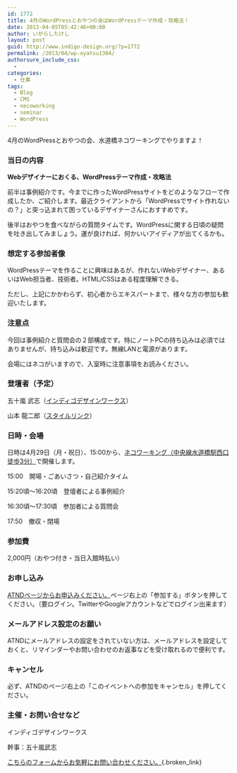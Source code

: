 ```yaml
---
id: 1772
title: 4月のWordPressとおやつの会はWordPressテーマ作成・攻略法！
date: 2013-04-05T05:42:46+00:00
author: いがらしたけし
layout: post
guid: http://www.indigo-design.org/?p=1772
permalink: /2013/04/wp-oyatsu1304/
authorsure_include_css:
  - 
categories:
  - 仕事
tags:
  - Blog
  - CMS
  - necoworking
  - seminar
  - WordPress
---
```

4月のWordPressとおやつの会、水道橋ネコワーキングでやりますよ！

### 当日の内容

**Webデザイナーにおくる、WordPressテーマ作成・攻略法**

前半は事例紹介です。今までに作ったWordPressサイトをどのようなフローで作成したか、ご紹介します。最近クライアントから「WordPressでサイト作れないの？」と突っ込まれて困っているデザイナーさんにおすすめです。

後半はおやつを食べながらの質問タイムです。WordPressに関する日頃の疑問を吐き出してみましょう。運が良ければ、何かいいアイディアが出てくるかも。

### 想定する参加者像

WordPressテーマを作ることに興味はあるが、作れないWebデザイナー、あるいはWeb担当者、技術者。HTML/CSSはある程度理解できる。

ただし、上記にかかわらず、初心者からエキスパートまで、様々な方の参加も歓迎いたします。

### 注意点

今回は事例紹介と質問会の２部構成です。特にノートPCの持ち込みは必須ではありませんが、持ち込みは歓迎です。無線LANと電源があります。

会場にはネコがいますので、入室時に注意事項をお読みください。

### 登壇者（予定）

五十嵐 武志（[インディゴデザインワークス](http://www.idw.jp/)）
  
山本 龍二郎（[スタイルリンク](http://stylelink.net/)）

### 日時・会場

日時は4月29日（月・祝日）、15:00から、[ネコワーキング（中央線水道橋駅西口徒歩3分）](http://goo.gl/maps/7QxAn)で開催します。

15:00　開場・ごあいさつ・自己紹介タイム
  
15:20頃～16:20頃　登壇者による事例紹介
  
16:30頃〜17:30頃　参加者による質問会
  
17:50　撤収・閉場

### 参加費

2,000円（おやつ付き・当日入館時払い）

### お申し込み

[ATNDページからお申込みください。](http://atnd.org/events/38489)ページ右上の「参加する」ボタンを押してください。（要ログイン。TwitterやGoogleアカウントなどでログイン出来ます）

### メールアドレス設定のお願い

ATNDにメールアドレスの設定をされていない方は、メールアドレスを設定しておくと、リマインダーやお問い合わせのお返事などを受け取れるので便利です。

### キャンセル

必ず、ATNDのページ右上の「このイベントへの参加をキャンセル」を押してください。

### 主催・お問い合せなど

インディゴデザインワークス
  
幹事：五十嵐武志
  
[こちらのフォームからお気軽にお問い合わせください。](https://www.idw.jp/contact/#main){.broken_link}
